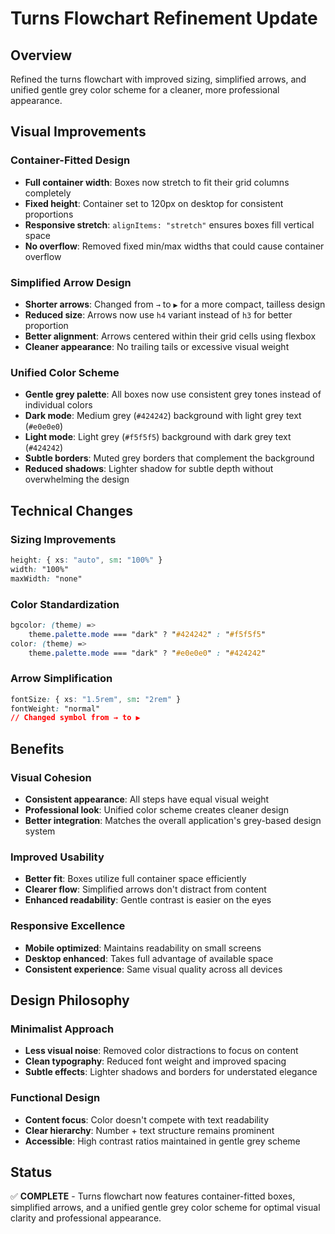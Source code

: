 # Turns Flowchart Refinement Update

## Overview

Refined the turns flowchart with improved sizing, simplified arrows, and unified gentle grey color scheme for a cleaner, more professional appearance.

## Visual Improvements

### Container-Fitted Design

-   **Full container width**: Boxes now stretch to fit their grid columns completely
-   **Fixed height**: Container set to 120px on desktop for consistent proportions
-   **Responsive stretch**: `alignItems: "stretch"` ensures boxes fill vertical space
-   **No overflow**: Removed fixed min/max widths that could cause container overflow

### Simplified Arrow Design

-   **Shorter arrows**: Changed from `→` to `▶` for a more compact, tailless design
-   **Reduced size**: Arrows now use `h4` variant instead of `h3` for better proportion
-   **Better alignment**: Arrows centered within their grid cells using flexbox
-   **Cleaner appearance**: No trailing tails or excessive visual weight

### Unified Color Scheme

-   **Gentle grey palette**: All boxes now use consistent grey tones instead of individual colors
-   **Dark mode**: Medium grey (`#424242`) background with light grey text (`#e0e0e0`)
-   **Light mode**: Light grey (`#f5f5f5`) background with dark grey text (`#424242`)
-   **Subtle borders**: Muted grey borders that complement the background
-   **Reduced shadows**: Lighter shadow for subtle depth without overwhelming the design

## Technical Changes

### Sizing Improvements

```css
height: { xs: "auto", sm: "100%" }
width: "100%"
maxWidth: "none"
```

### Color Standardization

```css
bgcolor: (theme) =>
    theme.palette.mode === "dark" ? "#424242" : "#f5f5f5"
color: (theme) =>
    theme.palette.mode === "dark" ? "#e0e0e0" : "#424242"
```

### Arrow Simplification

```css
fontSize: { xs: "1.5rem", sm: "2rem" }
fontWeight: "normal"
// Changed symbol from → to ▶
```

## Benefits

### Visual Cohesion

-   **Consistent appearance**: All steps have equal visual weight
-   **Professional look**: Unified color scheme creates cleaner design
-   **Better integration**: Matches the overall application's grey-based design system

### Improved Usability

-   **Better fit**: Boxes utilize full container space efficiently
-   **Clearer flow**: Simplified arrows don't distract from content
-   **Enhanced readability**: Gentle contrast is easier on the eyes

### Responsive Excellence

-   **Mobile optimized**: Maintains readability on small screens
-   **Desktop enhanced**: Takes full advantage of available space
-   **Consistent experience**: Same visual quality across all devices

## Design Philosophy

### Minimalist Approach

-   **Less visual noise**: Removed color distractions to focus on content
-   **Clean typography**: Reduced font weight and improved spacing
-   **Subtle effects**: Lighter shadows and borders for understated elegance

### Functional Design

-   **Content focus**: Color doesn't compete with text readability
-   **Clear hierarchy**: Number + text structure remains prominent
-   **Accessible**: High contrast ratios maintained in gentle grey scheme

## Status

✅ **COMPLETE** - Turns flowchart now features container-fitted boxes, simplified arrows, and a unified gentle grey color scheme for optimal visual clarity and professional appearance.

